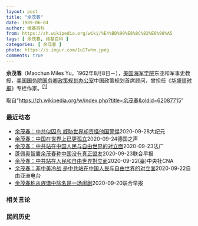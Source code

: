 ```yaml
---
layout: post
title: "余茂春"
date: 1989-06-04
author: 维基百科
from: https://zh.wikipedia.org/wiki/%E4%BD%99%E8%8C%82%E6%98%A5
tags: [ 余茂春, 维基百科 ]
categories: [ 余茂春 ]
photo: https://i.imgur.com/1uITwhm.jpeg
comments: true
---
```

<div class="mw-parser-output"><p><b>余茂春</b>（Maochun Miles Yu，1962年8月8日<span class="useeditintro" title="Template:BLP editintro">－</span>），<a href="/wiki/%E7%BE%8E%E5%9B%BD%E6%B5%B7%E5%86%9B%E5%AD%A6%E9%99%A2" title="美国海军学院">美国海军学院</a>东亚和军事史教授，<a href="/wiki/%E7%BE%8E%E5%9B%BD%E5%9B%BD%E5%8A%A1%E9%99%A2" title="美国国务院">美国国务院</a><a href="/wiki/%E7%BE%8E%E5%9B%BD%E5%9B%BD%E5%8A%A1%E5%8D%BF" title="美国国务卿">国务卿</a><a href="/wiki/%E6%94%BF%E7%AD%96%E8%A7%84%E5%88%92%E5%8A%9E%E5%85%AC%E5%AE%A4" title="政策规划办公室">政策规划办公室</a>中国政策规划首席顾问，曾担任《<a href="/wiki/%E5%8D%8E%E7%9B%9B%E9%A1%BF%E6%97%B6%E6%8A%A5" title="华盛顿时报">华盛顿时报</a>》专栏作家。<sup id="cite_ref-BGWT_1-0" class="reference"><a href="#cite_note-BGWT-1">[1]</a></sup>
</p>
</div><noscript><img src="//zh.wikipedia.org/wiki/Special:CentralAutoLogin/start?type=1x1" alt="" title="" width="1" height="1" style="border: none; position: absolute;"></noscript>
<div class="printfooter">取自“<a dir="ltr" href="https://zh.wikipedia.org/w/index.php?title=余茂春&amp;oldid=62087715">https://zh.wikipedia.org/w/index.php?title=余茂春&amp;oldid=62087715</a>”</div><div id="recent-news"><h3>最近动态</h3><ul><li><a href="https://nodebe4.github.io/waimei/2020-09-28/%E4%BD%99%E8%8C%82%E6%98%A5-%E4%B8%AD%E5%85%B1%E4%BC%BC%E5%9B%9A%E9%B8%9F-%E5%A8%81%E8%83%81%E4%B8%96%E7%95%8C%E5%8D%B4%E8%B4%A3%E6%80%AA%E4%BB%96%E5%9B%BD%E8%AD%A6%E6%83%95" title="余茂春：中共似囚鸟 威胁世界却责怪他国警惕—— 【大纪元2020年09月29日讯】（大纪元记者林燕综合报导）周一（9月28日），美国国务卿蓬佩奥的首席中国政策顾问余茂春在推特上讽刺，中共是笼中之...">余茂春：中共似囚鸟 威胁世界却责怪他国警惕</a><time>2020-09-28</time><a class="tag">大纪元</a></li>
<li><a href="https://nodebe4.github.io/waimei/2020-09-24/%E4%BD%99%E8%8C%82%E6%98%A5-%E4%B8%AD%E5%9B%BD%E5%9C%A8%E4%B8%96%E7%95%8C%E4%B8%8A%E5%B7%B2%E6%9B%B4%E5%AD%A4%E7%AB%8B" title="余茂春：中国在世界上已更孤立—— 2020-09-24T14:36:18.948Z （德国之声中文网）在加拿大公共政策智库麦克唐纳-劳里埃研究所(Macdonald-Laurier Instit...">余茂春：中国在世界上已更孤立</a><time>2020-09-24</time><a class="tag">德国之声</a></li>
<li><a href="https://nodebe4.github.io/waimei/2020-09-23/%E4%BD%99%E8%8C%82%E6%98%A5-%E4%B8%AD%E5%85%B1%E7%AB%99%E5%9C%A8%E4%B8%AD%E5%9B%BD%E4%BA%BA%E6%B0%91%E4%B8%8E%E8%87%AA%E7%94%B1%E4%B8%96%E7%95%8C%E7%9A%84%E5%AF%B9%E7%AB%8B%E9%9D%A2" title="余茂春：中共站在中国人民与自由世界的对立面—— 23/09/2020 - 17:21 美国国务院中国政策首席顾问余茂春认为，现在不是中美冷战，而是中共站在了中国人民和自由世界的对立面。他并指，香...">余茂春：中共站在中国人民与自由世界的对立面</a><time>2020-09-23</time><a class="tag">法广</a></li>
<li><a href="https://nodebe4.github.io/waimei/2020-09-23/%E8%93%AC%E4%BD%A9%E5%A5%A5%E6%99%BA%E5%9B%8A%E4%BD%99%E8%8C%82%E6%98%A5%E7%A7%B0%E4%B8%AD%E5%9B%BD%E6%B2%A1%E6%9C%89%E7%9C%9F%E6%AD%A3%E7%9B%9F%E5%8F%8B" title="蓬佩奥智囊余茂春称中国没有真正盟友—— 主张美国强硬对抗中国的美籍华裔学者、美国国务卿蓬佩奥智囊余茂春日前罕见公开亮相，反驳中国在联合国大会上重申的多边主义立场，并称中国没有真正的朋友。据日经亚...">蓬佩奥智囊余茂春称中国没有真正盟友</a><time>2020-09-23</time><a class="tag">联合早报</a></li>
<li><a href="https://nodebe4.github.io/waimei/2020-09-22/%E4%BD%99%E8%8C%82%E6%98%A5-%E4%B8%AD%E5%85%B1%E7%AB%99%E5%9C%A8%E4%BA%BA%E6%B0%91%E5%92%8C%E8%87%AA%E7%94%B1%E4%B8%96%E7%95%8C%E5%B0%8D%E7%AB%8B%E9%9D%A2" title="余茂春：中共站在人民和自由世界對立面—— （中央社台北23日電）美國國務院首席中國政策顧問余茂春指出，中國鎮壓香港，不但顯示一國兩制失敗，且凸顯中國政府完全不可信。現在的國際情勢並不是中美冷戰，...">余茂春：中共站在人民和自由世界對立面</a><time>2020-09-22</time><a class="tag">(臺)中央社CNA</a></li>
<li><a href="https://nodebe4.github.io/waimei/2020-09-22/%E4%BD%99%E8%8C%82%E6%98%A5-%E9%9D%9E%E4%B8%AD%E7%BE%8E%E5%86%B7%E6%88%98-%E6%98%AF%E4%B8%AD%E5%85%B1%E7%AB%99%E5%9C%A8%E4%B8%AD%E5%9B%BD%E4%BA%BA%E6%B0%91%E4%B8%8E%E8%87%AA%E7%94%B1%E4%B8%96%E7%95%8C%E7%9A%84%E5%AF%B9%E7%AB%8B%E9%9D%A2" title="余茂春：非中美冷战 是中共站在中国人民与自由世界的对立面—— 加拿大智库麦克唐纳-劳里埃研究所(MLI)举办一场香港问题和中国政策的论坛，邀请多位国际专家分享意见。美国国务院中国政策首席顾问余茂...">余茂春：非中美冷战   是中共站在中国人民与自由世界的对立面</a><time>2020-09-22</time><a class="tag">自由亚洲电台</a></li>
<li><a href="https://nodebe4.github.io/waimei/2020-09-20/%E4%BD%99%E8%8C%82%E6%98%A5%E7%A7%B0%E4%BB%8E%E6%97%8F%E8%B0%B1%E4%B8%AD%E9%99%A4%E5%90%8D%E6%98%AF%E4%B8%80%E5%9C%BA%E9%97%B9%E5%89%A7" title="余茂春称从族谱中除名是一场闹剧—— 主张美国强硬对抗中国的美籍华裔学者、美国国务卿蓬佩奥智囊余茂春前天（19日）称，从未听过与他有关的族谱，并指将他从族谱中除名是一场荒诞的闹剧。 余茂春在推特上...">余茂春称从族谱中除名是一场闹剧</a><time>2020-09-20</time><a class="tag">联合早报</a></li>
</ul></div><div id="open-opinion"><h3>相关言论</h3><ul></ul></div><div id="mjls-record"><h3>民间历史</h3><ul></ul></div>